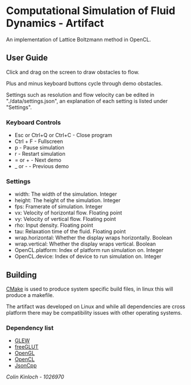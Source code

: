 # Computational Simulation of Fluid Dynamics - Artifact #
An implementation of Lattice Boltzmann method in OpenCL.

## User Guide ##
Click and drag on the screen to draw obstacles  to flow.

Plus and minus keyboard buttons cycle through demo obstacles.

Settings such as resolution and flow velocity can be edited in "./data/settings.json", an explanation of each setting
is listed under "Settings".

### Keyboard Controls ###
* Esc or Ctrl+Q or Ctrl+C - Close program
* Ctrl + F - Fullscreen
* p - Pause simulation
* r - Restart simulation
* = or + - Next demo
* _ or - - Previous demo

### Settings ###
* width: The width of the simulation. Integer
* height: The height of the simulation. Integer
* fps: Framerate of simulation. Integer
* vx: Velocity of horizontal flow. Floating point
* vy: Velocity of vertical flow. Floating point
* rho: Input density. Floating point
* tau: Relaxation time of the fluid. Floating point
* wrap.horizontal: Whether the display wraps horizontally. Boolean
* wrap.vertical: Whether the display wraps vertical. Boolean
* OpenCL.platform: Index of platform run simulation on. Integer
* OpenCL.device: Index of device to run simulation on. Integer

## Building ##
[CMake][1] is used to produce system specific build files, in linux this will produce a makefile.

The artifact was developed on Linux and while all dependencies are cross platform there may be compatibility issues with 
other operating systems. 

### Dependency list ###
* [GLEW][2]
* [freeGLUT][3]
* [OpenGL][4]
* [OpenCL][5]
* [JsonCpp][6]

[1]: http://www.cmake.org/ "CMake"
[2]: http://glew.sourceforge.net/ "GLEW"
[3]: http://freeglut.sourceforge.net/ "freeGLUT"
[4]: http://www.khronos.org/opengl/ "OpenGL"
[5]: http://www.khronos.org/opencl/ "OpenCL"
[6]: http://jsoncpp.sourceforge.net/ "JsonCpp"

*Colin Kinloch - 1026970*

